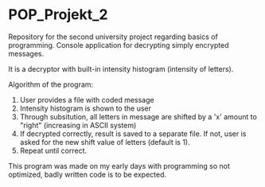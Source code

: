 # POP_Projekt_2

Repository for the second university project regarding basics of programming. 
Console application for decrypting simply encrypted messages.

It is a decryptor with built-in intensity histogram (intensity of letters). 

Algorithm of the program:
1. User provides a file with coded message
2. Intensity histogram is shown to the user
3. Through subsitution, all letters in message are shifted by a 'x' amount to "right" (increasing in ASCII system)
4. If decrypted correctly, result is saved to a separate file. If not, user is asked for the new shift value of letters (default is 1).
5. Repeat until correct.

This program was made on my early days with programming so not optimized, badly written code is to be expected.
